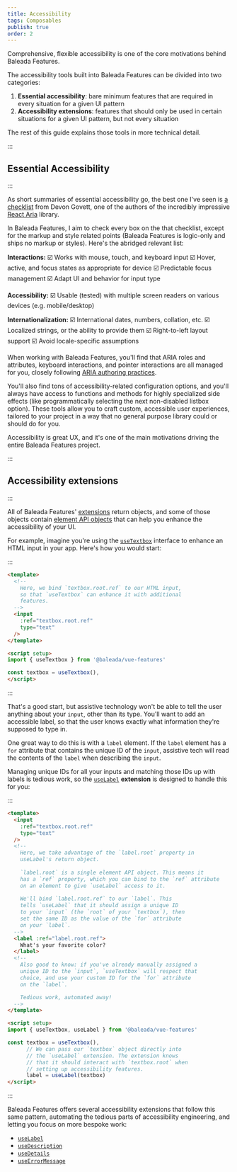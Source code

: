 ```yaml
---
title: Accessibility
tags: Composables
publish: true
order: 2
---
```


Comprehensive, flexible accessibility is one of the core motivations behind Baleada Features.

The accessibility tools built into Baleada Features can be divided into two categories:
1. **Essential accessibility**: bare minimum features that are required in every situation for a given UI pattern
2. **Accessibility extensions**: features that should only be used in certain situations for a given UI pattern, but not every situation

The rest of this guide explains those tools in more technical detail.


:::
## Essential Accessibility
:::

As short summaries of essential accessibility go, the best one I've seen is [a checklist](https://twitter.com/devongovett/status/1542546932840534016?s=20&t=f8mdjeFBkZVjp-bAYHXYWg) from Devon Govett, one of the authors of the incredibly impressive [React Aria](https://react-spectrum.adobe.com/react-aria/index.html) library.

In Baleada Features, I aim to check every box on the that checklist, except for the markup and style related points (Baleada Features is logic-only and ships no markup or styles). Here's the abridged relevant list:

**Interactions:**
☑️ Works with mouse, touch, and keyboard input
☑️ Hover, active, and focus states as appropriate for device
☑️ Predictable focus management
☑️ Adapt UI and behavior for input type

**Accessibility:**
☑️ Usable (tested) with multiple screen readers on various devices (e.g. mobile/desktop)

**Internationalization:**
☑️ International dates, numbers, collation, etc.
☑️ Localized strings, or the ability to provide them
☑️ Right-to-left layout support
☑️ Avoid locale-specific assumptions

When working with Baleada Features, you'll find that ARIA roles and attributes, keyboard interactions, and pointer interactions are all managed for you, closely following [ARIA authoring practices](https://www.w3.org/WAI/ARIA/apg/).

You'll also find tons of accessibility-related configuration options, and you'll always have access to functions and methods for highly specialized side effects (like programmatically selecting the next non-disabled listbox option). These tools allow you to craft custom, accessible user experiences, tailored to your project in a way that no general purpose library could or should do for you.

Accessibility is great UX, and it's one of the main motivations driving the entire Baleada Features project.


:::
## Accessibility extensions
:::

All of Baleada Features' [extensions](/docs/features#using-extensions) return objects, and some of those objects contain [element API objects](/docs/features/shared/element-api) that can help you enhance the accessibility of your UI.

For example, imagine you're using the [`useTextbox`](/docs/features/interfaces/textbox) interface to enhance an HTML input in your app. Here's how you would start:

:::
```html
<template>
  <!--
    Here, we bind `textbox.root.ref` to our HTML input,
    so that `useTextbox` can enhance it with additional
    features.
  -->
  <input
    :ref="textbox.root.ref"
    type="text"
  />
</template>

<script setup>
import { useTextbox } from '@baleada/vue-features'

const textbox = useTextbox(),
</script>
```
:::

That's a good start, but assistive technology won't be able to tell the user anything about your `input`, other than its type. You'll want to add an accessible label, so that the user knows exactly what information they're supposed to type in.

One great way to do this is with a `label` element. If the `label` element has a `for` attribute that contains the unique ID of the `input`, assistive tech will read the contents of the `label` when describing the `input`.

Managing unique IDs for all your inputs and matching those IDs up with labels is tedious work, so the [`useLabel`](/docs/features/extensions/label) **extension** is designed to handle this for you:

:::
```html
<template>
  <input
    :ref="textbox.root.ref"
    type="text"
  />
  <!--
    Here, we take advantage of the `label.root` property in
    useLabel's return object.
    
    `label.root` is a single element API object. This means it
    has a `ref` property, which you can bind to the `ref` attribute
    on an element to give `useLabel` access to it.
    
    We'll bind `label.root.ref` to our `label`. This
    tells `useLabel` that it should assign a unique ID
    to your `input` (the `root` of your `textbox`), then
    set the same ID as the value of the `for` attribute
    on your `label`.
  -->
  <label :ref="label.root.ref">
    What's your favorite color?
  </label>
  <!-- 
    Also good to know: if you've already manually assigned a 
    unique ID to the `input`, `useTextbox` will respect that
    choice, and use your custom ID for the `for` attribute
    on the `label`.

    Tedious work, automated away!
  -->
</template>

<script setup>
import { useTextbox, useLabel } from '@baleada/vue-features'

const textbox = useTextbox(),
      // We can pass our `textbox` object directly into
      // the `useLabel` extension. The extension knows
      // that it should interact with `textbox.root` when
      // setting up accessibility features.
      label = useLabel(textbox)
</script>
```
:::

Baleada Features offers several accessibility extensions that follow this same pattern, automating the tedious parts of accessibility engineering, and letting you focus on more bespoke work:
- [`useLabel`](/docs/features/extensions/label)
- [`useDescription`](/docs/features/extensions/description)
- [`useDetails`](/docs/features/extensions/details)
- [`useErrorMessage`](/docs/features/extensions/error-message)
